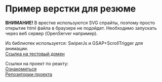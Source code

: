 # Пример верстки для резюме
<b>ВНИМАНИЕ! </b>
В врестке используются SVG спрайты, поэтому просто открытие html файла в браузере не подойдет. Необходимо запускать через веб сервер (OpenServer например). 

Из библиотек используется: SwiperJs и GSAP+ScrollTrigger для анимации. <br/>
[Ссылка на тестовый домен](https://cb98369.tmweb.ru/)

Ссылки на проект по реакту: <br/>
[Ознакомиться](http://89.44.199.46) <br/>
[Репозитории проекта](https://github.com/SultanMashukov/myFoodApp)
